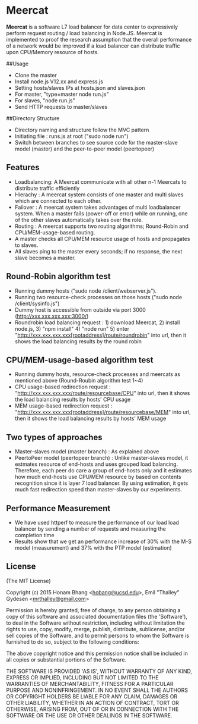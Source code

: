 # Meercat

**Meercat** is a software L7 load balancer for data center to expressively perform request
routing / load balancing in Node.JS.  Meercat is implemented to proof the research assumption that the overall performance of a network would be improved if a load balancer can distribute traffic upon CPU/Memory resource of hosts.

##Usage
- Clone the master
- Install node.js V12.xx and express.js
- Setting hosts/slaves IPs at hosts.json and slaves.json
- For master, "type=master node run.js"
- For slaves, "node run.js"
- Send HTTP requests to master/slaves
 
##Directory Structure
- Directory naming and structure follow the MVC pattern 
- Initiating file : runs.js at root ("sudo node run")
- Switch between branches to see source code for the master-slave model (master) and the peer-to-peer model (peertopeer)

## Features
- Loadbalancing: A Meercat communicate with all other n-1 Meercats to distribute traffic efficiently
- Hierachy : A meercat system consists of one master and multi slaves which are connected to each other. 
- Failover : A meercat system takes advantages of multi loadbalancer system. When a master fails (power-off or error) while on running, one of the other slaves automatically takes over the role. 
- Routing : A meercat supports two routing algorithms; Round-Robin and CPU/MEM-usage-based routing. 
- A master checks all CPU/MEM resource usage of hosts and propagates to slaves. 
- All slaves ping to the master every seconds; if no response, the next slave becomes a master.

## Round-Robin algorithm test
- Running dummy hosts ("sudo node /client/webserver.js").
- Running two resource-check processes on those hosts ("sudo node /client/sysinfo.js")
- Dummy host is accessible from outside via port 3000 (http://xxx.xxx.xxx.xxx:3000/)
- Roundrobin load balancing request : 1) download Meercat, 2) install node.js, 3) "npm install" 4) "node run" 5) enter "http://xxx.xxx.xxx.xxx[rootaddress]/route/roundrobin" into url, then it shows the load balancing results by the round robin

## CPU/MEM-usage-based algorithm test
- Running dummy hosts, resource-check processes and meercats as mentioned above (Round-Roubin algorithm test 1~4)
- CPU usage-based redirection request : "http://xxx.xxx.xxx.xxx/route/resourcebase/CPU" into url, then it shows the load balancing results by hosts' CPU usage
- MEM usage-based redirection request : "http://xxx.xxx.xxx.xxx[rootaddress]/route/resourcebase/MEM" into url, then it shows the load balancing results by hosts' MEM usage

## Two types of approaches
- Master-slaves model (master branch) : As explained above
- PeertoPeer model (peertopeer branch) : Unlike master-slaves model, it estmates resource of end-hosts and uses grouped load balancing. Therefore, each peer do care a group of end-hosts only and it estimates how much end-hosts use CPU/MEM resource by based on contents recognition since it is layer 7 load balancer. By using estimation, it gets much fast redirection speed than master-slaves by our experiments.


## Performance Measurement
- We have used httperf to measure the performance of our load load balancer by sending a number of requests and measuring the completion time
- Results show that we get an performance increase of 30% with the M-S model (measurement) and 37% with the PTP model (estimation)

## License 

(The MIT License)

Copyright (c) 2015 Honam Bhang &lt;hobang@ucsd.edu&gt;, Emil "Thalley" Gydesen &lt;mrthalley@gmail.com&gt;

Permission is hereby granted, free of charge, to any person obtaining
a copy of this software and associated documentation files (the
'Software'), to deal in the Software without restriction, including
without limitation the rights to use, copy, modify, merge, publish,
distribute, sublicense, and/or sell copies of the Software, and to
permit persons to whom the Software is furnished to do so, subject to
the following conditions:

The above copyright notice and this permission notice shall be
included in all copies or substantial portions of the Software.

THE SOFTWARE IS PROVIDED 'AS IS', WITHOUT WARRANTY OF ANY KIND,
EXPRESS OR IMPLIED, INCLUDING BUT NOT LIMITED TO THE WARRANTIES OF
MERCHANTABILITY, FITNESS FOR A PARTICULAR PURPOSE AND NONINFRINGEMENT.
IN NO EVENT SHALL THE AUTHORS OR COPYRIGHT HOLDERS BE LIABLE FOR ANY
CLAIM, DAMAGES OR OTHER LIABILITY, WHETHER IN AN ACTION OF CONTRACT,
TORT OR OTHERWISE, ARISING FROM, OUT OF OR IN CONNECTION WITH THE
SOFTWARE OR THE USE OR OTHER DEALINGS IN THE SOFTWARE.
